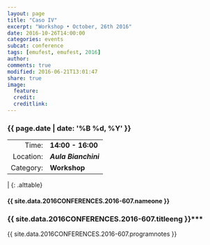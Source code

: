```yaml
---
layout: page
title: "Caso IV"
excerpt: "Workshop • October, 26th 2016"
date: 2016-10-26T14:00:00
categories: events
subcat: conference
tags: [emufest, emufest, 2016]
author:
comments: true
modified: 2016-06-21T13:01:47
share: true
image:
  feature:
  credit:
  creditlink:
---
```


### {{ page.date | date: '%B %d, %Y' }}

|  |  |
|------------:|:------------|
| Time: | **14:00 - 16:00** |
| Location: | ***Aula Bianchini*** |
| Category: | **Workshop** |
|
{: .alttable}

#### {{ site.data.2016CONFERENCES.2016-607.nameone }}

### {{ site.data.2016CONFERENCES.2016-607.titleeng }}***

{{ site.data.2016CONFERENCES.2016-607.programnotes }}

